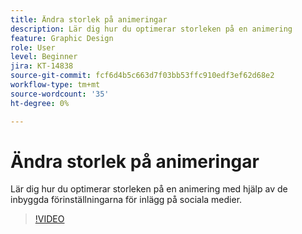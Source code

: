 ```yaml
---
title: Ändra storlek på animeringar
description: Lär dig hur du optimerar storleken på en animering
feature: Graphic Design
role: User
level: Beginner
jira: KT-14838
source-git-commit: fcf6d4b5c663d7f03bb53ffc910edf3ef62d68e2
workflow-type: tm+mt
source-wordcount: '35'
ht-degree: 0%

---
```


# Ändra storlek på animeringar

Lär dig hur du optimerar storleken på en animering med hjälp av de inbyggda förinställningarna för inlägg på sociala medier.

>[!VIDEO](https://video.tv.adobe.com/v/3426984?quality=12&learn=on&hidetitle=true)
